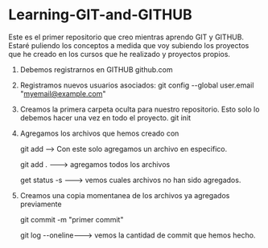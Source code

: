 # Learning-GIT-and-GITHUB
Este es el primer repositorio que creo mientras aprendo GIT y GITHUB. Estaré puliendo los conceptos a medida que voy subiendo los proyectos que he creado en los cursos que he realizado y proyectos propios.


1. Debemos registrarnos en GITHUB github.com

2. Registramos nuevos usuarios asociados:
    git config --global user.email "myemail@example.com"

3.  Creamos la primera carpeta oculta para nuestro repositorio. Esto solo lo debemos hacer una vez en todo el proyecto.
    git init

4. Agregamos los archivos que hemos creado con

    git add <nombreDelArchivo> --> Con este solo agregamos un archivo en especifico.

    git add . ---> agregamos todos los archivos

    get status -s ---> vemos cuales archivos no han sido agregados.

5. Creamos una copia momentanea de los archivos ya agregados previamente

    git commit -m "primer commit"   
    
    git log --oneline---> vemos la cantidad de commit que hemos hecho.

    



